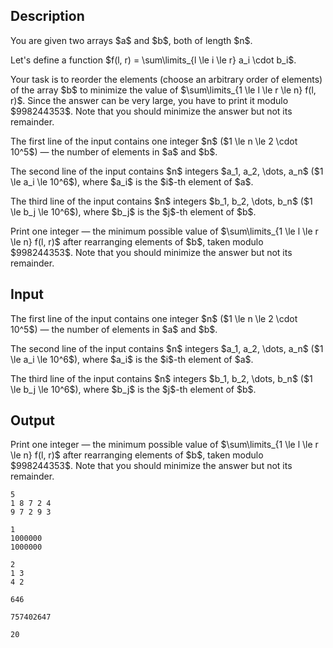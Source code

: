 ## Description

<div><p>You are given two arrays $a$ and $b$, both of length $n$.</p><p>Let's define a function $f(l, r) = \sum\limits_{l \le i \le r} a_i \cdot b_i$.</p><p>Your task is to reorder the elements (choose an arbitrary order of elements) of the array $b$ to minimize the value of $\sum\limits_{1 \le l \le r \le n} f(l, r)$. Since the answer can be very large, you have to print it modulo $998244353$. Note that you should <span class="tex-font-style-bf">minimize the answer but not its remainder</span>.</p></div><div class="input-specification"><p>The first line of the input contains one integer $n$ ($1 \le n \le 2 \cdot 10^5$) — the number of elements in $a$ and $b$.</p><p>The second line of the input contains $n$ integers $a_1, a_2, \dots, a_n$ ($1 \le a_i \le 10^6$), where $a_i$ is the $i$-th element of $a$.</p><p>The third line of the input contains $n$ integers $b_1, b_2, \dots, b_n$ ($1 \le b_j \le 10^6$), where $b_j$ is the $j$-th element of $b$.</p></div><div class="output-specification"><p>Print one integer — the minimum possible value of $\sum\limits_{1 \le l \le r \le n} f(l, r)$ after rearranging elements of $b$, taken modulo $998244353$. Note that you should <span class="tex-font-style-bf">minimize the answer but not its remainder</span>.</p></div>

## Input

<p>The first line of the input contains one integer $n$ ($1 \le n \le 2 \cdot 10^5$) — the number of elements in $a$ and $b$.</p><p>The second line of the input contains $n$ integers $a_1, a_2, \dots, a_n$ ($1 \le a_i \le 10^6$), where $a_i$ is the $i$-th element of $a$.</p><p>The third line of the input contains $n$ integers $b_1, b_2, \dots, b_n$ ($1 \le b_j \le 10^6$), where $b_j$ is the $j$-th element of $b$.</p>

## Output

<p>Print one integer — the minimum possible value of $\sum\limits_{1 \le l \le r \le n} f(l, r)$ after rearranging elements of $b$, taken modulo $998244353$. Note that you should <span class="tex-font-style-bf">minimize the answer but not its remainder</span>.</p>





```input1
5
1 8 7 2 4
9 7 2 9 3
```




```input2
1
1000000
1000000
```




```input3
2
1 3
4 2
```




```output1
646
```




```output2
757402647
```




```output3
20
```


